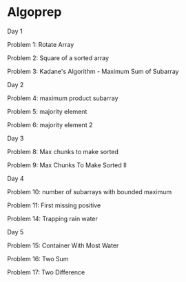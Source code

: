 # Algoprep
Day 1

Problem 1: Rotate Array

Problem 2: Square of a sorted array

Problem 3: Kadane's Algorithm - Maximum Sum of Subarray

Day 2

Problem 4: maximum product subarray

Problem 5: majority element

Problem 6: majority element 2

Day 3

Problem 8: Max chunks to make sorted

Problem 9: Max Chunks To Make Sorted II

Day 4

Problem 10: number of subarrays with bounded maximum

Problem 11: First missing positive

Problem 14: Trapping rain water

Day 5

Problem 15: Container With Most Water

Problem 16: Two Sum

Problem 17: Two Difference
